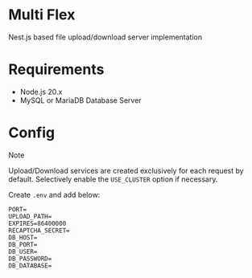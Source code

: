 # Multi Flex

Nest.js based file upload/download server implementation

# Requirements

- Node.js 20.x
- MySQL or MariaDB Database Server

# Config

> [!NOTE]  
> Upload/Download services are created exclusively for each request by default. Selectively enable the `USE_CLUSTER` option if necessary.

Create `.env` and add below:

```
PORT=
UPLOAD_PATH=
EXPIRES=86400000
RECAPTCHA_SECRET=
DB_HOST=
DB_PORT=
DB_USER=
DB_PASSWORD=
DB_DATABASE=
```
